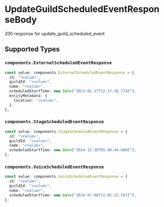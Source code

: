 # UpdateGuildScheduledEventResponseBody

200 response for update_guild_scheduled_event


## Supported Types

### `components.ExternalScheduledEventResponse`

```typescript
const value: components.ExternalScheduledEventResponse = {
  id: "<value>",
  guildId: "<value>",
  name: "<value>",
  scheduledStartTime: new Date("2023-01-17T22:17:36.774Z"),
  entityMetadata: {
    location: "<value>",
  },
};
```

### `components.StageScheduledEventResponse`

```typescript
const value: components.StageScheduledEventResponse = {
  id: "<value>",
  guildId: "<value>",
  name: "<value>",
  scheduledStartTime: new Date("2024-12-10T05:00:44.609Z"),
};
```

### `components.VoiceScheduledEventResponse`

```typescript
const value: components.VoiceScheduledEventResponse = {
  id: "<value>",
  guildId: "<value>",
  name: "<value>",
  scheduledStartTime: new Date("2024-07-08T11:05:22.587Z"),
};
```

